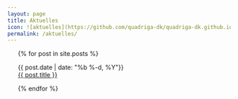 ```yaml
---
layout: page
title: Aktuelles
icon: ![aktuelles](https://github.com/quadriga-dk/quadriga-dk.github.io/assets/166709081/b40d0226-96cb-4fe1-9703-50257d093545)
permalink: /aktuelles/
---
```


<ul>
{% for post in site.posts %}
<p>
{{ post.date | date: "%b %-d, %Y"}}<br>
<a href="{{ post.url }}">{{ post.title }}</a><br>
</p>
{% endfor %}
</ul>

